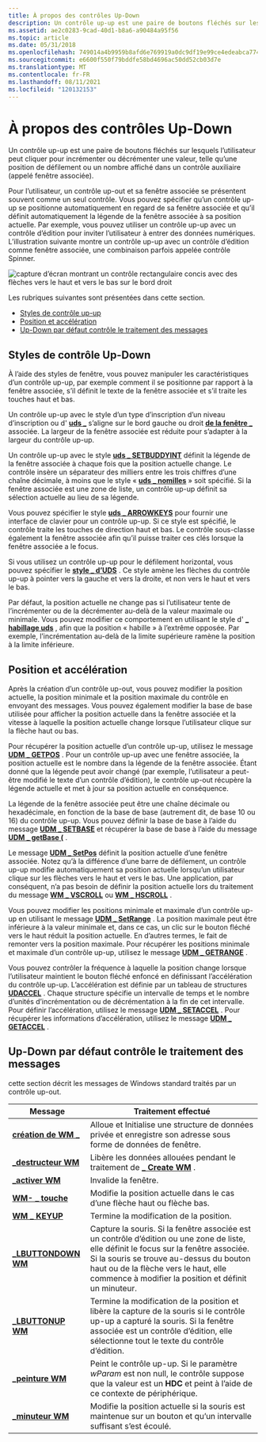 ```yaml
---
title: À propos des contrôles Up-Down
description: Un contrôle up-up est une paire de boutons fléchés sur lesquels l’utilisateur peut cliquer pour incrémenter ou décrémenter une valeur, telle qu’une position de défilement ou un nombre affiché dans un contrôle auxiliaire (appelé fenêtre associée).
ms.assetid: ae2c0283-9cad-40d1-b8a6-a90484a95f56
ms.topic: article
ms.date: 05/31/2018
ms.openlocfilehash: 749014a4b9959b8afd6e769919a0dc9df19e99ce4edeabca774e535f26f4cf8d
ms.sourcegitcommit: e6600f550f79bddfe58bd4696ac50dd52cb03d7e
ms.translationtype: MT
ms.contentlocale: fr-FR
ms.lasthandoff: 08/11/2021
ms.locfileid: "120132153"
---
```

# <a name="about-up-down-controls"></a>À propos des contrôles Up-Down

Un contrôle up-up est une paire de boutons fléchés sur lesquels l’utilisateur peut cliquer pour incrémenter ou décrémenter une valeur, telle qu’une position de défilement ou un nombre affiché dans un contrôle auxiliaire (appelé fenêtre associée).

Pour l’utilisateur, un contrôle up-out et sa fenêtre associée se présentent souvent comme un seul contrôle. Vous pouvez spécifier qu’un contrôle up-up se positionne automatiquement en regard de sa fenêtre associée et qu’il définit automatiquement la légende de la fenêtre associée à sa position actuelle. Par exemple, vous pouvez utiliser un contrôle up-up avec un contrôle d’édition pour inviter l’utilisateur à entrer des données numériques. L’illustration suivante montre un contrôle up-up avec un contrôle d’édition comme fenêtre associée, une combinaison parfois appelée contrôle Spinner.

![capture d’écran montrant un contrôle rectangulaire concis avec des flèches vers le haut et vers le bas sur le bord droit](images/updown.jpg)

Les rubriques suivantes sont présentées dans cette section.

-   [Styles de contrôle up-up](#up-down-control-styles)
-   [Position et accélération](#position-and-acceleration)
-   [Up-Down par défaut contrôle le traitement des messages](#default-up-down-controls-message-processing)

## <a name="up-down-control-styles"></a>Styles de contrôle Up-Down

À l’aide des styles de fenêtre, vous pouvez manipuler les caractéristiques d’un contrôle up-up, par exemple comment il se positionne par rapport à la fenêtre associée, s’il définit le texte de la fenêtre associée et s’il traite les touches haut et bas.

Un contrôle up-up avec le style d’un type d’inscription d’un niveau d’inscription ou d' [**uds \_**](up-down-control-styles.md) s’aligne sur le bord gauche ou droit [**de la fenêtre \_**](up-down-control-styles.md) associée. La largeur de la fenêtre associée est réduite pour s’adapter à la largeur du contrôle up-up.

Un contrôle up-up avec le style [**uds \_ SETBUDDYINT**](up-down-control-styles.md) définit la légende de la fenêtre associée à chaque fois que la position actuelle change. Le contrôle insère un séparateur des milliers entre les trois chiffres d’une chaîne décimale, à moins que le style « [**uds \_ nomilles**](up-down-control-styles.md) » soit spécifié. Si la fenêtre associée est une zone de liste, un contrôle up-up définit sa sélection actuelle au lieu de sa légende.

Vous pouvez spécifier le style [**uds \_ ARROWKEYS**](up-down-control-styles.md) pour fournir une interface de clavier pour un contrôle up-up. Si ce style est spécifié, le contrôle traite les touches de direction haut et bas. Le contrôle sous-classe également la fenêtre associée afin qu’il puisse traiter ces clés lorsque la fenêtre associée a le focus.

Si vous utilisez un contrôle up-up pour le défilement horizontal, vous pouvez spécifier le [**style \_ d’UDS**](up-down-control-styles.md) . Ce style amène les flèches du contrôle up-up à pointer vers la gauche et vers la droite, et non vers le haut et vers le bas.

Par défaut, la position actuelle ne change pas si l’utilisateur tente de l’incrémenter ou de la décrémenter au-delà de la valeur maximale ou minimale. Vous pouvez modifier ce comportement en utilisant le style d' [**\_ habillage uds**](up-down-control-styles.md) , afin que la position « habille » à l’extrême opposée. Par exemple, l’incrémentation au-delà de la limite supérieure ramène la position à la limite inférieure.

## <a name="position-and-acceleration"></a>Position et accélération

Après la création d’un contrôle up-out, vous pouvez modifier la position actuelle, la position minimale et la position maximale du contrôle en envoyant des messages. Vous pouvez également modifier la base de base utilisée pour afficher la position actuelle dans la fenêtre associée et la vitesse à laquelle la position actuelle change lorsque l’utilisateur clique sur la flèche haut ou bas.

Pour récupérer la position actuelle d’un contrôle up-up, utilisez le message [**UDM \_ GETPOS**](udm-getpos.md) . Pour un contrôle up-up avec une fenêtre associée, la position actuelle est le nombre dans la légende de la fenêtre associée. Étant donné que la légende peut avoir changé (par exemple, l’utilisateur a peut-être modifié le texte d’un contrôle d’édition), le contrôle up-out récupère la légende actuelle et met à jour sa position actuelle en conséquence.

La légende de la fenêtre associée peut être une chaîne décimale ou hexadécimale, en fonction de la base de base (autrement dit, de base 10 ou 16) du contrôle up-up. Vous pouvez définir la base de base à l’aide du message [**UDM \_ SETBASE**](udm-setbase.md) et récupérer la base de base à l’aide du message [**UDM \_ getBase (**](udm-getbase.md) .

Le message [**UDM \_ SetPos**](udm-setpos.md) définit la position actuelle d’une fenêtre associée. Notez qu’à la différence d’une barre de défilement, un contrôle up-up modifie automatiquement sa position actuelle lorsqu’un utilisateur clique sur les flèches vers le haut et vers le bas. Une application, par conséquent, n’a pas besoin de définir la position actuelle lors du traitement du message [**WM \_ VSCROLL**](wm-vscroll.md) ou [**WM \_ HSCROLL**](wm-hscroll.md) .

Vous pouvez modifier les positions minimale et maximale d’un contrôle up-up en utilisant le message [**UDM \_ SetRange**](udm-setrange.md) . La position maximale peut être inférieure à la valeur minimale et, dans ce cas, un clic sur le bouton fléché vers le haut réduit la position actuelle. En d’autres termes, le fait de remonter vers la position maximale. Pour récupérer les positions minimale et maximale d’un contrôle up-up, utilisez le message [**UDM \_ GETRANGE**](udm-getrange.md) .

Vous pouvez contrôler la fréquence à laquelle la position change lorsque l’utilisateur maintient le bouton fléché enfoncé en définissant l’accélération du contrôle up-up. L’accélération est définie par un tableau de structures [**UDACCEL**](/windows/desktop/api/Commctrl/ns-commctrl-udaccel) . Chaque structure spécifie un intervalle de temps et le nombre d’unités d’incrémentation ou de décrémentation à la fin de cet intervalle. Pour définir l’accélération, utilisez le message [**UDM \_ SETACCEL**](udm-setaccel.md) . Pour récupérer les informations d’accélération, utilisez le message [**UDM \_ GETACCEL**](udm-getaccel.md) .

## <a name="default-up-down-controls-message-processing"></a>Up-Down par défaut contrôle le traitement des messages

cette section décrit les messages de Windows standard traités par un contrôle up-out.



| Message                                        | Traitement effectué                                                                                                                                                                                         |
|------------------------------------------------|--------------------------------------------------------------------------------------------------------------------------------------------------------------------------------------------------------------|
| [**création de WM \_**](/windows/desktop/winmsg/wm-create)             | Alloue et Initialise une structure de données privée et enregistre son adresse sous forme de données de fenêtre.                                                                                                                     |
| [**\_destructeur WM**](/windows/desktop/winmsg/wm-destroy)           | Libère les données allouées pendant le traitement de [**\_ Create WM**](/windows/desktop/winmsg/wm-create) .                                                                                                                                   |
| [**\_activer WM**](/windows/desktop/winmsg/wm-enable)             | Invalide la fenêtre.                                                                                                                                                                                      |
| [**WM- \_ touche**](/windows/desktop/inputdev/wm-keydown)         | Modifie la position actuelle dans le cas d’une flèche haut ou flèche bas.                                                                                                                                   |
| [**WM \_ KEYUP**](/windows/desktop/inputdev/wm-keyup)             | Termine la modification de la position.                                                                                                                                                                               |
| [**\_LBUTTONDOWN WM**](/windows/desktop/inputdev/wm-lbuttondown) | Capture la souris. Si la fenêtre associée est un contrôle d’édition ou une zone de liste, elle définit le focus sur la fenêtre associée. Si la souris se trouve au-dessus du bouton haut ou de la flèche vers le haut, elle commence à modifier la position et définit un minuteur. |
| [**\_LBUTTONUP WM**](/windows/desktop/inputdev/wm-lbuttonup)     | Termine la modification de la position et libère la capture de la souris si le contrôle up-up a capturé la souris. Si la fenêtre associée est un contrôle d’édition, elle sélectionne tout le texte du contrôle d’édition.             |
| [**\_peinture WM**](/windows/desktop/gdi/wm-paint)                  | Peint le contrôle up-up. Si le paramètre *wParam* est non null, le contrôle suppose que la valeur est un **HDC** et peint à l’aide de ce contexte de périphérique.                                                    |
| [**\_minuteur WM**](/windows/desktop/winmsg/wm-timer)               | Modifie la position actuelle si la souris est maintenue sur un bouton et qu’un intervalle suffisant s’est écoulé.                                                                                            |



 

 

 
